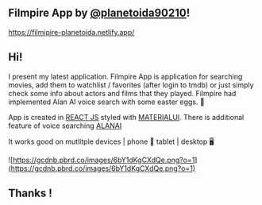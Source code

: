 ## Filmpire App by [@planetoida90210](http://github.com/planetoida90210)!

https://filmipire-planetoida.netlify.app/

## Hi! 

I present my latest application. Filmpire App is application for searching movies, add them to watchlist / favorites (after login to tmdb)
or just simply check some info about actors and films that they played. Filmpire had implemented Alan AI voice search with some easter eggs. 🥚

App is created in [REACT JS](https://reactjs.org/) styled with [MATERIALUI](https://mui.com/). There is additional feature of voice searching [ALANAI](https://alan.app/)

It works good on mutlitple devices | phone 📱 tablet | desktop 🖥️

![https://gcdnb.pbrd.co/images/6bY1dKgCXdQe.png?o=1](https://gcdnb.pbrd.co/images/6bY1dKgCXdQe.png?o=1)

## Thanks !
